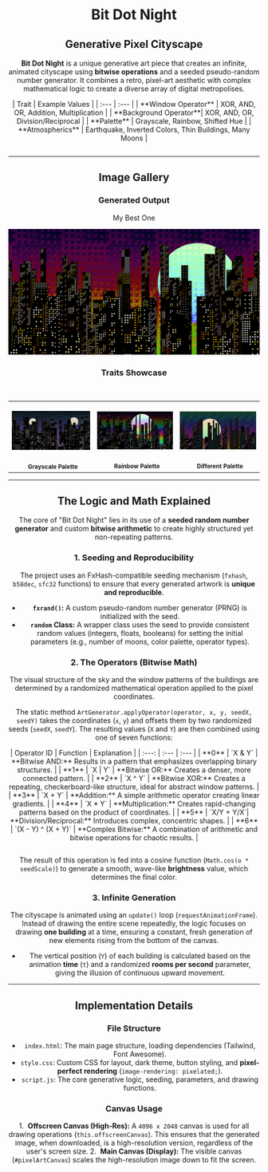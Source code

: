 <div align="center">

# Bit Dot Night

## Generative Pixel Cityscape

**Bit Dot Night** is a unique generative art piece that creates an infinite, animated cityscape using **bitwise operations** and a seeded pseudo-random number generator. It combines a retro, pixel-art aesthetic with complex mathematical logic to create a diverse array of digital metropolises.

<table align="center">
| Trait | Example Values |
| :--- | :--- |
| **Window Operator** | XOR, AND, OR, Addition, Multiplication |
| **Background Operator**| XOR, AND, OR, Division/Reciprocal |
| **Palette** | Grayscale, Rainbow, Shifted Hue |
| **Atmospherics** | Earthquake, Inverted Colors, Thin Buildings, Many Moons |
</table>

</div>

---

<div align="center">

## Image Gallery

### Generated Output

My Best One

![My Best Generation](bit-dot-city-20250713-201426.png)

### Traits Showcase

<table width="100%" align="center">
  <tr>
    <td align="center">
      <img src="bit-dot-city-20250713-200212.png" alt="Grayscale City Trait" width="250"/>
      <br>
      <sub><b>Grayscale Palette</b></sub>
    </td>
    <td align="center">
      <img src="bit-dot-city-20250713-201438.png" alt="Grayscale City Trait" width="250"/>
      <br>
      <sub><b>Rainbow Palette</b></sub>
    </td>
    <td align="center">
      <img src="bit-dot-city-20250713-200218.png" alt="Grayscale City Trait" width="250"/>
      <br>
      <sub><b>Different Palette</b></sub>
    </td>
  </tr>
</table>

</div>

---

<div align="center">

## The Logic and Math Explained

The core of "Bit Dot Night" lies in its use of a **seeded random number generator** and custom **bitwise arithmetic** to create highly structured yet non-repeating patterns.

### 1. Seeding and Reproducibility

The project uses an FxHash-compatible seeding mechanism (`fxhash`, `b58dec`, `sfc32` functions) to ensure that every generated artwork is **unique and reproducible**.

* **`fxrand()`:** A custom pseudo-random number generator (PRNG) is initialized with the seed.
* **`random` Class:** A wrapper class uses the seed to provide consistent random values (integers, floats, booleans) for setting the initial parameters (e.g., number of moons, color palette, operator types).

### 2. The Operators (Bitwise Math)

The visual structure of the sky and the window patterns of the buildings are determined by a randomized mathematical operation applied to the pixel coordinates.

The static method `ArtGenerator.applyOperator(operator, x, y, seedX, seedY)` takes the coordinates (`x`, `y`) and offsets them by two randomized seeds (`seedX`, `seedY`). The resulting values (`X` and `Y`) are then combined using one of seven functions:

<table align="center">
| Operator ID | Function | Explanation |
| :---: | :--- | :--- |
| **0** | `X & Y` | **Bitwise AND:** Results in a pattern that emphasizes overlapping binary structures. |
| **1** | `X | Y` | **Bitwise OR:** Creates a denser, more connected pattern. |
| **2** | `X ^ Y` | **Bitwise XOR:** Creates a repeating, checkerboard-like structure, ideal for abstract window patterns. |
| **3** | `X + Y` | **Addition:** A simple arithmetic operator creating linear gradients. |
| **4** | `X * Y` | **Multiplication:** Creates rapid-changing patterns based on the product of coordinates. |
| **5** | `X/Y + Y/X`| **Division/Reciprocal:** Introduces complex, concentric shapes. |
| **6** | `(X - Y) ^ (X + Y)` | **Complex Bitwise:** A combination of arithmetic and bitwise operations for chaotic results. |
</table>

The result of this operation is fed into a cosine function (`Math.cos(o * seedScale)`) to generate a smooth, wave-like **brightness** value, which determines the final color.

### 3. Infinite Generation

The cityscape is animated using an `update()` loop (`requestAnimationFrame`). Instead of drawing the entire scene repeatedly, the logic focuses on drawing **one building** at a time, ensuring a constant, fresh generation of new elements rising from the bottom of the canvas.

* The vertical position (`Y`) of each building is calculated based on the animation **time** (`t`) and a randomized **rooms per second** parameter, giving the illusion of continuous upward movement.

</div>

---

<div align="center">

## Implementation Details

### File Structure

* `index.html`: The main page structure, loading dependencies (Tailwind, Font Awesome).
* `style.css`: Custom CSS for layout, dark theme, button styling, and **pixel-perfect rendering** (`image-rendering: pixelated;`).
* `script.js`: The core generative logic, seeding, parameters, and drawing functions.

### Canvas Usage

1.  **Offscreen Canvas (High-Res):** A `4096 x 2048` canvas is used for all drawing operations (`this.offscreenCanvas`). This ensures that the generated image, when downloaded, is a high-resolution version, regardless of the user's screen size.
2.  **Main Canvas (Display):** The visible canvas (`#pixelArtCanvas`) scales the high-resolution image down to fit the screen.

</div>
